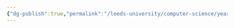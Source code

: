 ```yaml
---
{"dg-publish":true,"permalink":"/leeds-university/computer-science/year-2/algorithms-1/","tags":["Mandatory-Module"]}
---
```



